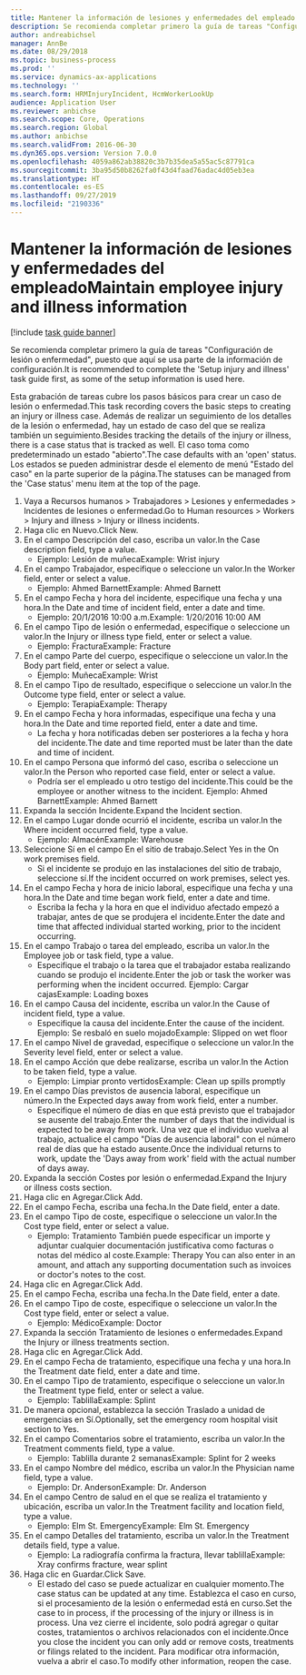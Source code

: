```yaml
---
title: Mantener la información de lesiones y enfermedades del empleado
description: Se recomienda completar primero la guía de tareas "Configuración de lesión o enfermedad", puesto que aquí se usa parte de la información de configuración.
author: andreabichsel
manager: AnnBe
ms.date: 08/29/2018
ms.topic: business-process
ms.prod: ''
ms.service: dynamics-ax-applications
ms.technology: ''
ms.search.form: HRMInjuryIncident, HcmWorkerLookUp
audience: Application User
ms.reviewer: anbichse
ms.search.scope: Core, Operations
ms.search.region: Global
ms.author: anbichse
ms.search.validFrom: 2016-06-30
ms.dyn365.ops.version: Version 7.0.0
ms.openlocfilehash: 4059a862ab38820c3b7b35dea5a55ac5c87791ca
ms.sourcegitcommit: 3ba95d50b8262fa0f43d4faad76adac4d05eb3ea
ms.translationtype: HT
ms.contentlocale: es-ES
ms.lasthandoff: 09/27/2019
ms.locfileid: "2190336"
---
```

# <a name="maintain-employee-injury-and-illness-information"></a><span data-ttu-id="ff9d2-103">Mantener la información de lesiones y enfermedades del empleado</span><span class="sxs-lookup"><span data-stu-id="ff9d2-103">Maintain employee injury and illness information</span></span>

[!include [task guide banner](../../includes/task-guide-banner.md)]

<span data-ttu-id="ff9d2-104">Se recomienda completar primero la guía de tareas "Configuración de lesión o enfermedad", puesto que aquí se usa parte de la información de configuración.</span><span class="sxs-lookup"><span data-stu-id="ff9d2-104">It is recommended to complete the 'Setup injury and illness' task guide first, as some of the setup information is used here.</span></span> 



<span data-ttu-id="ff9d2-105">Esta grabación de tareas cubre los pasos básicos para crear un caso de lesión o enfermedad.</span><span class="sxs-lookup"><span data-stu-id="ff9d2-105">This task recording covers the basic steps to creating an injury or illness case.</span></span> <span data-ttu-id="ff9d2-106">Además de realizar un seguimiento de los detalles de la lesión o enfermedad, hay un estado de caso del que se realiza también un seguimiento.</span><span class="sxs-lookup"><span data-stu-id="ff9d2-106">Besides tracking the details of the injury or illness, there is a case status that is tracked as well.</span></span>  <span data-ttu-id="ff9d2-107">El caso toma como predeterminado un estado "abierto".</span><span class="sxs-lookup"><span data-stu-id="ff9d2-107">The case defaults with an 'open' status.</span></span>  <span data-ttu-id="ff9d2-108">Los estados se pueden administrar desde el elemento de menú "Estado del caso" en la parte superior de la página.</span><span class="sxs-lookup"><span data-stu-id="ff9d2-108">The statuses can be managed from the 'Case status' menu item at the top of the page.</span></span>

1. <span data-ttu-id="ff9d2-109">Vaya a Recursos humanos > Trabajadores > Lesiones y enfermedades > Incidentes de lesiones o enfermedad.</span><span class="sxs-lookup"><span data-stu-id="ff9d2-109">Go to Human resources > Workers > Injury and illness > Injury or illness incidents.</span></span>
2. <span data-ttu-id="ff9d2-110">Haga clic en Nuevo.</span><span class="sxs-lookup"><span data-stu-id="ff9d2-110">Click New.</span></span>
3. <span data-ttu-id="ff9d2-111">En el campo Descripción del caso, escriba un valor.</span><span class="sxs-lookup"><span data-stu-id="ff9d2-111">In the Case description field, type a value.</span></span>
    * <span data-ttu-id="ff9d2-112">Ejemplo: Lesión de muñeca</span><span class="sxs-lookup"><span data-stu-id="ff9d2-112">Example:  Wrist injury</span></span>  
4. <span data-ttu-id="ff9d2-113">En el campo Trabajador, especifique o seleccione un valor.</span><span class="sxs-lookup"><span data-stu-id="ff9d2-113">In the Worker field, enter or select a value.</span></span>
    * <span data-ttu-id="ff9d2-114">Ejemplo: Ahmed Barnett</span><span class="sxs-lookup"><span data-stu-id="ff9d2-114">Example: Ahmed Barnett</span></span>  
5. <span data-ttu-id="ff9d2-115">En el campo Fecha y hora del incidente, especifique una fecha y una hora.</span><span class="sxs-lookup"><span data-stu-id="ff9d2-115">In the Date and time of incident field, enter a date and time.</span></span>
    * <span data-ttu-id="ff9d2-116">Ejemplo: 20/1/2016 10:00 a.m.</span><span class="sxs-lookup"><span data-stu-id="ff9d2-116">Example:  1/20/2016 10:00 AM</span></span>  
6. <span data-ttu-id="ff9d2-117">En el campo Tipo de lesión o enfermedad, especifique o seleccione un valor.</span><span class="sxs-lookup"><span data-stu-id="ff9d2-117">In the Injury or illness type field, enter or select a value.</span></span>
    * <span data-ttu-id="ff9d2-118">Ejemplo: Fractura</span><span class="sxs-lookup"><span data-stu-id="ff9d2-118">Example:  Fracture</span></span>  
7. <span data-ttu-id="ff9d2-119">En el campo Parte del cuerpo, especifique o seleccione un valor.</span><span class="sxs-lookup"><span data-stu-id="ff9d2-119">In the Body part field, enter or select a value.</span></span>
    * <span data-ttu-id="ff9d2-120">Ejemplo: Muñeca</span><span class="sxs-lookup"><span data-stu-id="ff9d2-120">Example:  Wrist</span></span>  
8. <span data-ttu-id="ff9d2-121">En el campo Tipo de resultado, especifique o seleccione un valor.</span><span class="sxs-lookup"><span data-stu-id="ff9d2-121">In the Outcome type field, enter or select a value.</span></span>
    * <span data-ttu-id="ff9d2-122">Ejemplo: Terapia</span><span class="sxs-lookup"><span data-stu-id="ff9d2-122">Example:  Therapy</span></span>  
9. <span data-ttu-id="ff9d2-123">En el campo Fecha y hora informadas, especifique una fecha y una hora.</span><span class="sxs-lookup"><span data-stu-id="ff9d2-123">In the Date and time reported field, enter a date and time.</span></span>
    * <span data-ttu-id="ff9d2-124">La fecha y hora notificadas deben ser posteriores a la fecha y hora del incidente.</span><span class="sxs-lookup"><span data-stu-id="ff9d2-124">The date and time reported must be later than the date and time of incident.</span></span>  
10. <span data-ttu-id="ff9d2-125">En el campo Persona que informó del caso, escriba o seleccione un valor.</span><span class="sxs-lookup"><span data-stu-id="ff9d2-125">In the Person who reported case field, enter or select a value.</span></span>
    * <span data-ttu-id="ff9d2-126">Podría ser el empleado u otro testigo del incidente.</span><span class="sxs-lookup"><span data-stu-id="ff9d2-126">This could be the employee or another witness to the incident.</span></span>  <span data-ttu-id="ff9d2-127">Ejemplo: Ahmed Barnett</span><span class="sxs-lookup"><span data-stu-id="ff9d2-127">Example: Ahmed Barnett</span></span>  
11. <span data-ttu-id="ff9d2-128">Expanda la sección Incidente.</span><span class="sxs-lookup"><span data-stu-id="ff9d2-128">Expand the Incident section.</span></span>
12. <span data-ttu-id="ff9d2-129">En el campo Lugar donde ocurrió el incidente, escriba un valor.</span><span class="sxs-lookup"><span data-stu-id="ff9d2-129">In the Where incident occurred field, type a value.</span></span>
    * <span data-ttu-id="ff9d2-130">Ejemplo: Almacén</span><span class="sxs-lookup"><span data-stu-id="ff9d2-130">Example:  Warehouse</span></span>  
13. <span data-ttu-id="ff9d2-131">Seleccione Sí en el campo En el sitio de trabajo.</span><span class="sxs-lookup"><span data-stu-id="ff9d2-131">Select Yes in the On work premises field.</span></span>
    * <span data-ttu-id="ff9d2-132">Si el incidente se produjo en las instalaciones del sitio de trabajo, seleccione sí.</span><span class="sxs-lookup"><span data-stu-id="ff9d2-132">If the incident occurred on work premises, select yes.</span></span>  
14. <span data-ttu-id="ff9d2-133">En el campo Fecha y hora de inicio laboral, especifique una fecha y una hora.</span><span class="sxs-lookup"><span data-stu-id="ff9d2-133">In the Date and time began work field, enter a date and time.</span></span>
    * <span data-ttu-id="ff9d2-134">Escriba la fecha y la hora en que el individuo afectado empezó a trabajar, antes de que se produjera el incidente.</span><span class="sxs-lookup"><span data-stu-id="ff9d2-134">Enter the date and time that affected individual started working, prior to the incident occurring.</span></span>  
15. <span data-ttu-id="ff9d2-135">En el campo Trabajo o tarea del empleado, escriba un valor.</span><span class="sxs-lookup"><span data-stu-id="ff9d2-135">In the Employee job or task field, type a value.</span></span>
    * <span data-ttu-id="ff9d2-136">Especifique el trabajo o la tarea que el trabajador estaba realizando cuando se produjo el incidente.</span><span class="sxs-lookup"><span data-stu-id="ff9d2-136">Enter the job or task the worker was performing when the incident occurred.</span></span>  <span data-ttu-id="ff9d2-137">Ejemplo: Cargar cajas</span><span class="sxs-lookup"><span data-stu-id="ff9d2-137">Example:  Loading boxes</span></span>  
16. <span data-ttu-id="ff9d2-138">En el campo Causa del incidente, escriba un valor.</span><span class="sxs-lookup"><span data-stu-id="ff9d2-138">In the Cause of incident field, type a value.</span></span>
    * <span data-ttu-id="ff9d2-139">Especifique la causa del incidente.</span><span class="sxs-lookup"><span data-stu-id="ff9d2-139">Enter the cause of the incident.</span></span>  <span data-ttu-id="ff9d2-140">Ejemplo: Se resbaló en suelo mojado</span><span class="sxs-lookup"><span data-stu-id="ff9d2-140">Example:  Slipped on wet floor</span></span>  
17. <span data-ttu-id="ff9d2-141">En el campo Nivel de gravedad, especifique o seleccione un valor.</span><span class="sxs-lookup"><span data-stu-id="ff9d2-141">In the Severity level field, enter or select a value.</span></span>
18. <span data-ttu-id="ff9d2-142">En el campo Acción que debe realizarse, escriba un valor.</span><span class="sxs-lookup"><span data-stu-id="ff9d2-142">In the Action to be taken field, type a value.</span></span>
    * <span data-ttu-id="ff9d2-143">Ejemplo: Limpiar pronto vertidos</span><span class="sxs-lookup"><span data-stu-id="ff9d2-143">Example:  Clean up spills promptly</span></span>  
19. <span data-ttu-id="ff9d2-144">En el campo Días previstos de ausencia laboral, especifique un número.</span><span class="sxs-lookup"><span data-stu-id="ff9d2-144">In the Expected days away from work field, enter a number.</span></span>
    * <span data-ttu-id="ff9d2-145">Especifique el número de días en que está previsto que el trabajador se ausente del trabajo.</span><span class="sxs-lookup"><span data-stu-id="ff9d2-145">Enter the number of days that the individual is expected to be away from work.</span></span>  <span data-ttu-id="ff9d2-146">Una vez que el individuo vuelva al trabajo, actualice el campo "Días de ausencia laboral" con el número real de días que ha estado ausente.</span><span class="sxs-lookup"><span data-stu-id="ff9d2-146">Once the individual returns to work, update the 'Days away from work' field with the actual number of days away.</span></span>  
20. <span data-ttu-id="ff9d2-147">Expanda la sección Costes por lesión o enfermedad.</span><span class="sxs-lookup"><span data-stu-id="ff9d2-147">Expand the Injury or illness costs section.</span></span>
21. <span data-ttu-id="ff9d2-148">Haga clic en Agregar.</span><span class="sxs-lookup"><span data-stu-id="ff9d2-148">Click Add.</span></span>
22. <span data-ttu-id="ff9d2-149">En el campo Fecha, escriba una fecha.</span><span class="sxs-lookup"><span data-stu-id="ff9d2-149">In the Date field, enter a date.</span></span>
23. <span data-ttu-id="ff9d2-150">En el campo Tipo de coste, especifique o seleccione un valor.</span><span class="sxs-lookup"><span data-stu-id="ff9d2-150">In the Cost type field, enter or select a value.</span></span>
    * <span data-ttu-id="ff9d2-151">Ejemplo: Tratamiento También puede especificar un importe y adjuntar cualquier documentación justificativa como facturas o notas del médico al coste.</span><span class="sxs-lookup"><span data-stu-id="ff9d2-151">Example:  Therapy    You can also enter in an amount, and attach any supporting documentation such as invoices or doctor's notes to the cost.</span></span>  
24. <span data-ttu-id="ff9d2-152">Haga clic en Agregar.</span><span class="sxs-lookup"><span data-stu-id="ff9d2-152">Click Add.</span></span>
25. <span data-ttu-id="ff9d2-153">En el campo Fecha, escriba una fecha.</span><span class="sxs-lookup"><span data-stu-id="ff9d2-153">In the Date field, enter a date.</span></span>
26. <span data-ttu-id="ff9d2-154">En el campo Tipo de coste, especifique o seleccione un valor.</span><span class="sxs-lookup"><span data-stu-id="ff9d2-154">In the Cost type field, enter or select a value.</span></span>
    * <span data-ttu-id="ff9d2-155">Ejemplo: Médico</span><span class="sxs-lookup"><span data-stu-id="ff9d2-155">Example: Doctor</span></span>  
27. <span data-ttu-id="ff9d2-156">Expanda la sección Tratamiento de lesiones o enfermedades.</span><span class="sxs-lookup"><span data-stu-id="ff9d2-156">Expand the Injury or illness treatments section.</span></span>
28. <span data-ttu-id="ff9d2-157">Haga clic en Agregar.</span><span class="sxs-lookup"><span data-stu-id="ff9d2-157">Click Add.</span></span>
29. <span data-ttu-id="ff9d2-158">En el campo Fecha de tratamiento, especifique una fecha y una hora.</span><span class="sxs-lookup"><span data-stu-id="ff9d2-158">In the Treatment date field, enter a date and time.</span></span>
30. <span data-ttu-id="ff9d2-159">En el campo Tipo de tratamiento, especifique o seleccione un valor.</span><span class="sxs-lookup"><span data-stu-id="ff9d2-159">In the Treatment type field, enter or select a value.</span></span>
    * <span data-ttu-id="ff9d2-160">Ejemplo: Tablilla</span><span class="sxs-lookup"><span data-stu-id="ff9d2-160">Example:  Splint</span></span>  
31. <span data-ttu-id="ff9d2-161">De manera opcional, establezca la sección Traslado a unidad de emergencias en Sí.</span><span class="sxs-lookup"><span data-stu-id="ff9d2-161">Optionally, set the emergency room hospital visit section to Yes.</span></span>
32. <span data-ttu-id="ff9d2-162">En el campo Comentarios sobre el tratamiento, escriba un valor.</span><span class="sxs-lookup"><span data-stu-id="ff9d2-162">In the Treatment comments field, type a value.</span></span>
    * <span data-ttu-id="ff9d2-163">Ejemplo: Tablilla durante 2 semanas</span><span class="sxs-lookup"><span data-stu-id="ff9d2-163">Example:  Splint for 2 weeks</span></span>  
33. <span data-ttu-id="ff9d2-164">En el campo Nombre del médico, escriba un valor.</span><span class="sxs-lookup"><span data-stu-id="ff9d2-164">In the Physician name field, type a value.</span></span>
    * <span data-ttu-id="ff9d2-165">Ejemplo: Dr. Anderson</span><span class="sxs-lookup"><span data-stu-id="ff9d2-165">Example:  Dr. Anderson</span></span>  
34. <span data-ttu-id="ff9d2-166">En el campo Centro de salud en el que se realiza el tratamiento y ubicación, escriba un valor.</span><span class="sxs-lookup"><span data-stu-id="ff9d2-166">In the Treatment facility and location field, type a value.</span></span>
    * <span data-ttu-id="ff9d2-167">Ejemplo: Elm St. Emergency</span><span class="sxs-lookup"><span data-stu-id="ff9d2-167">Example:  Elm St. Emergency</span></span>  
35. <span data-ttu-id="ff9d2-168">En el campo Detalles del tratamiento, escriba un valor.</span><span class="sxs-lookup"><span data-stu-id="ff9d2-168">In the Treatment details field, type a value.</span></span>
    * <span data-ttu-id="ff9d2-169">Ejemplo: La radiografía confirma la fractura, llevar tablilla</span><span class="sxs-lookup"><span data-stu-id="ff9d2-169">Example:  Xray confirms fracture, wear splint</span></span>  
36. <span data-ttu-id="ff9d2-170">Haga clic en Guardar.</span><span class="sxs-lookup"><span data-stu-id="ff9d2-170">Click Save.</span></span>
    * <span data-ttu-id="ff9d2-171">El estado del caso se puede actualizar en cualquier momento.</span><span class="sxs-lookup"><span data-stu-id="ff9d2-171">The case status can be updated at any time.</span></span>  <span data-ttu-id="ff9d2-172">Establezca el caso en curso, si el procesamiento de la lesión o enfermedad está en curso.</span><span class="sxs-lookup"><span data-stu-id="ff9d2-172">Set the case to in process, if the processing of the injury or illness is in process.</span></span>  <span data-ttu-id="ff9d2-173">Una vez cierre el incidente, solo podrá agregar o quitar costes, tratamientos o archivos relacionados con el incidente.</span><span class="sxs-lookup"><span data-stu-id="ff9d2-173">Once you close the incident you can only add or remove costs, treatments or filings related to the incident.</span></span>  <span data-ttu-id="ff9d2-174">Para modificar otra información, vuelva a abrir el caso.</span><span class="sxs-lookup"><span data-stu-id="ff9d2-174">To modify other information, reopen the case.</span></span>  

